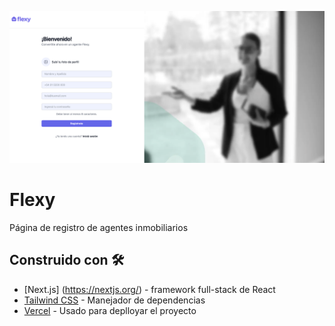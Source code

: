 ![imagen](index.png)

# Flexy
Página de registro de agentes inmobiliarios

## Construido con 🛠️
* [Next.js] (https://nextjs.org/) - framework full-stack de React
* [Tailwind CSS](https://tailwindcss.com/) - Manejador de dependencias
* [Vercel](https://vercel.com/) - Usado para deplloyar el proyecto

